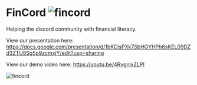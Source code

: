# FinCord ![fincord](https://user-images.githubusercontent.com/42917263/148492539-27df78cf-4ca1-4f62-b19c-0e354a9e1e59.png)

Helping the discord community with financial literacy.

View our presentation here: https://docs.google.com/presentation/d/1bKCisPXk7SbHGYHPh6sKEL09DZd3ZTU8Sg5p9zcmxjY/edit?usp=sharing

View our demo video here: https://youtu.be/4RvgnlxZLPI

![fincord](https://user-images.githubusercontent.com/42917263/148492458-572d7b33-7169-4e49-8e7c-3af581d89009.png)

